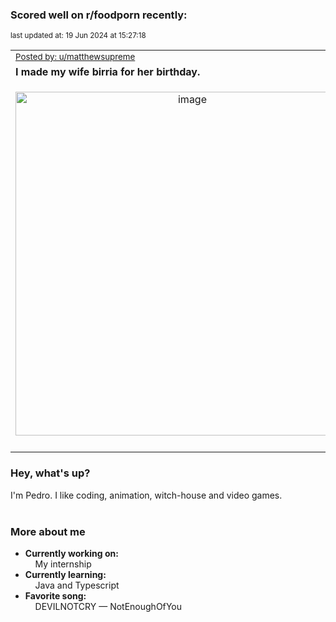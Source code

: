 ### Scored well on r/foodporn recently:

<p align="left"><sub>last updated at: 19 Jun 2024 at 15:27:18</sub></p>

|   |
| --- |
| <sub>[Posted by: u/matthewsupreme][source]</sub> |
| **I made my wife birria for her birthday.** | 
|<p align="center"> <img alt="image" src="https://i.redd.it/xdbhlpw5kl6d1.jpeg" width="550" /> </p>|
|   |

### Hey, what's up?

I'm Pedro. I like coding, animation, witch-house and video games.<br><br>

### More about me
- **Currently working on:**  
&nbsp;&nbsp;&nbsp;&nbsp;My internship
- **Currently learning:**  
&nbsp;&nbsp;&nbsp;&nbsp;Java and Typescript
- **Favorite song:**  
&nbsp;&nbsp;&nbsp;&nbsp;DEVILNOTCRY — NotEnoughOfYou<br><br>

  



  
  
  
[linkedin]: https://linkedin.com/in/pedro-h-r-gomes-8a487b14a/
[gmail]: mailto:pilique11@gmail.com
[source]: https://reddit.com/r/FoodPorn/comments/1dg0fu6/i_made_my_wife_birria_for_her_birthday/
[redditAPI]: https://www.reddit.com/dev/api/